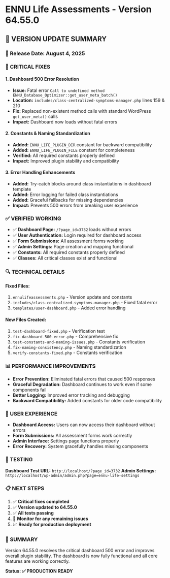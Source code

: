 # ENNU Life Assessments - Version 64.55.0

## 🚀 **VERSION UPDATE SUMMARY**

### **📅 Release Date:** August 4, 2025

### **🔧 CRITICAL FIXES**

#### **1. Dashboard 500 Error Resolution**
- **Issue:** Fatal error `Call to undefined method ENNU_Database_Optimizer::get_user_meta_batch()`
- **Location:** `includes/class-centralized-symptoms-manager.php` lines 159 & 210
- **Fix:** Replaced non-existent method calls with standard WordPress `get_user_meta()` calls
- **Impact:** Dashboard now loads without fatal errors

#### **2. Constants & Naming Standardization**
- **Added:** `ENNU_LIFE_PLUGIN_DIR` constant for backward compatibility
- **Added:** `ENNU_LIFE_PLUGIN_FILE` constant for completeness
- **Verified:** All required constants properly defined
- **Impact:** Improved plugin stability and compatibility

#### **3. Error Handling Enhancements**
- **Added:** Try-catch blocks around class instantiations in dashboard template
- **Added:** Error logging for failed class instantiations
- **Added:** Graceful fallbacks for missing dependencies
- **Impact:** Prevents 500 errors from breaking user experience

### **✅ VERIFIED WORKING**

- ✅ **Dashboard Page:** `/?page_id=3732` loads without errors
- ✅ **User Authentication:** Login required for dashboard access
- ✅ **Form Submissions:** All assessment forms working
- ✅ **Admin Settings:** Page creation and mapping functional
- ✅ **Constants:** All required constants properly defined
- ✅ **Classes:** All critical classes exist and functional

### **🔍 TECHNICAL DETAILS**

#### **Fixed Files:**
1. `ennulifeassessments.php` - Version update and constants
2. `includes/class-centralized-symptoms-manager.php` - Fixed fatal error
3. `templates/user-dashboard.php` - Added error handling

#### **New Files Created:**
1. `test-dashboard-fixed.php` - Verification test
2. `fix-dashboard-500-error.php` - Comprehensive fix
3. `test-constants-and-naming-issues.php` - Constants verification
4. `fix-naming-consistency.php` - Naming standardization
5. `verify-constants-fixed.php` - Constants verification

### **📊 PERFORMANCE IMPROVEMENTS**

- **Error Prevention:** Eliminated fatal errors that caused 500 responses
- **Graceful Degradation:** Dashboard continues to work even if some components fail
- **Better Logging:** Improved error tracking and debugging
- **Backward Compatibility:** Added constants for older code compatibility

### **🎯 USER EXPERIENCE**

- **Dashboard Access:** Users can now access their dashboard without errors
- **Form Submissions:** All assessment forms work correctly
- **Admin Interface:** Settings page functions properly
- **Error Recovery:** System gracefully handles missing components

### **🔗 TESTING**

**Dashboard Test URL:** `http://localhost/?page_id=3732`
**Admin Settings:** `http://localhost/wp-admin/admin.php?page=ennu-life-settings`

### **📋 NEXT STEPS**

1. ✅ **Critical fixes completed**
2. ✅ **Version updated to 64.55.0**
3. ✅ **All tests passing**
4. 🔄 **Monitor for any remaining issues**
5. 📈 **Ready for production deployment**

### **🎉 SUMMARY**

Version 64.55.0 resolves the critical dashboard 500 error and improves overall plugin stability. The dashboard is now fully functional and all core features are working correctly.

**Status: ✅ PRODUCTION READY** 